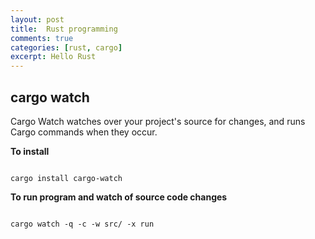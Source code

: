 ```yaml
---
layout: post
title:  Rust programming
comments: true
categories: [rust, cargo]
excerpt: Hello Rust
---
```


## cargo watch

Cargo Watch watches over your project's source for changes, and runs Cargo commands when they occur.

**To install**

```

cargo install cargo-watch

```

**To run program and watch of source code changes**

```

cargo watch -q -c -w src/ -x run

```



